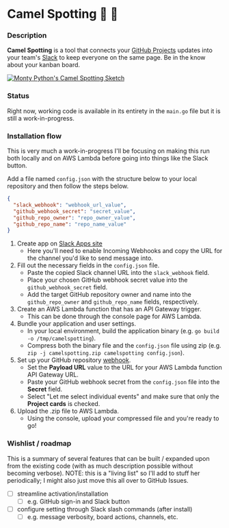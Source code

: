 # Camel Spotting :camel: :telescope:

### Description

**Camel Spotting** is a tool that connects your [GitHub Projects](https://help.github.com/articles/about-project-boards/) updates into your team's [Slack](https://slack.com/) to keep everyone on the same page. Be in the know about your kanban board.

[![Monty Python's Camel Spotting Sketch](https://img.youtube.com/vi/6RexQLrcqwc/0.jpg)](https://www.youtube.com/watch?v=6RexQLrcqwc)

### Status

Right now, working code is available in its entirety in the `main.go` file but it is still a work-in-progress.

### Installation flow

This is very much a work-in-progress I'll be focusing on making this run both locally and on AWS Lambda before going into things like the Slack button.

Add a file named `config.json` with the structure below to your local repository and then follow the steps below.

```json
{
  "slack_webhook": "webhook_url_value",
  "github_webhook_secret": "secret_value",
  "github_repo_owner": "repo_owner_value",
  "github_repo_name": "repo_name_value"
}
```

1. Create app on [Slack Apps site](https://api.slack.com/slack-apps)
    - Here you'll need to enable Incoming Webhooks and copy the URL for the
  channel you'd like to send message into.
2. Fill out the necessary fields in the `config.json` file.
    - Paste the copied Slack channel URL into the `slack_webhook` field.
    - Place your chosen GitHub webhook secret value into the
  `github_webhook_secret` field.
    - Add the target GitHub repository owner and name into the
  `github_repo_owner` and `github_repo_name` fields, respectively.
3. Create an AWS Lambda function that has an API Gateway trigger.
    - This can be done through the console page for AWS Lambda.
4. Bundle your application and user settings.
    - In your local environment, build the application binary (e.g.
  `go build -o /tmp/camelspotting`).
    - Compress both the binary file and the `config.json` file using zip (e.g.
  `zip -j camelspotting.zip camelspotting config.json`).
5. Set up your GitHub repository [webhook](https://developer.github.com/webhooks/creating/).
    - Set the **Payload URL** value to the URL for your AWS Lambda function
  API Gateway URL.
    - Paste your GitHub webhook secret from the `config.json` file into the
  **Secret** field.
    - Select "Let me select individual events" and make sure that only the
  **Project cards** is checked.
6. Upload the .zip file to AWS Lambda.
    - Using the console, upload your compressed file and you're ready to go!

### Wishlist / roadmap

This is a summary of several features that can be built / expanded upon from
the existing code (with as much description possible without becoming verbose).
NOTE: this is a "living list" so I'll add to stuff her periodically; I might
also just move this all over to GitHub Issues.

- [ ] streamline activation/installation
  - [ ] e.g. GitHub sign-in and Slack button
- [ ] configure setting through Slack slash commands (after install)
  - [ ] e.g. message verbosity, board actions, channels, etc.
